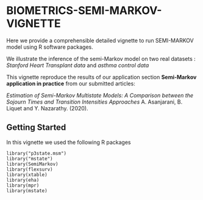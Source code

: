 # BIOMETRICS-SEMI-MARKOV-VIGNETTE

Here we provide a comprehensible detailed vignette to run SEMI-MARKOV model using R software packages.

We illustrate the inference of the semi-Markov model on two real datasets : _Stanford Heart Transplant data_ and _asthma control data_

This vignette reproduce the results of our application section **Semi-Markov application in practice** from our submitted articles:

_Estimation of Semi-Markov Multistate Models: A Comparison between the
Sojourn Times and Transition Intensities Approaches_ A. Asanjarani, B. Liquet and Y. Nazarathy. (2020).


## Getting Started

In this vignette we used the following R packages

```
library("p3state.msm")
library("mstate")
library(SemiMarkov)
library(flexsurv)
library(xtable)
library(eha)
library(mpr)
library(mstate)
```

